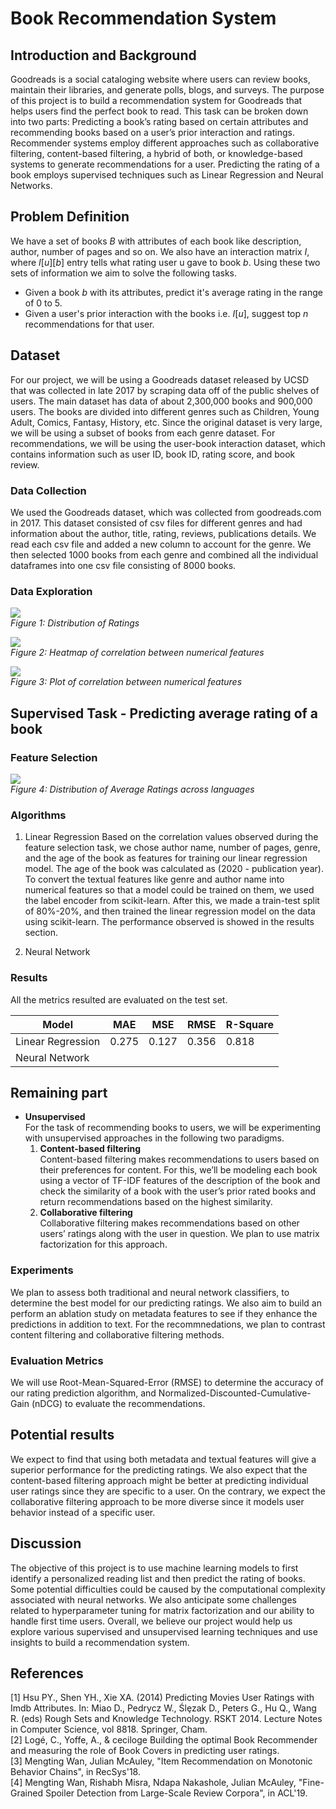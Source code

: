 # Book Recommendation System

## Introduction and Background
Goodreads is a social cataloging website where users can review books, maintain their libraries, and generate polls, blogs, and surveys. The purpose of this project is to build a recommendation system for Goodreads that helps users find the perfect book to read. This task can be broken down into two parts: Predicting a book’s rating based on certain attributes and recommending books based on a user’s prior interaction and ratings. Recommender systems employ different approaches such as collaborative filtering, content-based filtering, a hybrid of both, or knowledge-based systems to generate recommendations for a user. Predicting the rating of a book employs supervised techniques such as Linear Regression and Neural Networks.
 


## Problem Definition
We have a set of books *B* with attributes of each book like description, author, number of pages and so on. We also have an interaction matrix *I*, where *I*[*u*][*b*] entry tells what rating user u gave to book *b*. Using these two sets of information we aim to solve the following tasks.
- Given a book *b* with its attributes, predict it's average rating in the range of 0 to 5.
- Given a user's prior interaction with the books i.e. *I*[*u*], suggest top *n* recommendations for that user.

## Dataset
For our project, we will be using a Goodreads dataset released by UCSD that was collected in late 2017 by scraping data off of the public shelves of users. The main dataset has data of about 2,300,000 books and 900,000 users. The books are divided into different genres such as Children, Young Adult, Comics, Fantasy, History, etc. Since the original dataset is very large, we will be using a subset of books from each genre dataset. For recommendations, we will be using the user-book interaction dataset, which contains information such as user ID, book ID, rating score, and book review.


### Data Collection
We used the Goodreads dataset, which was collected from goodreads.com in 2017. This dataset consisted of csv files for different genres and had information about the author, title, rating, reviews, publications details. We read each csv file and added a new column to account for the genre. We then selected 1000 books from each genre and combined all the individual dataframes into one csv file consisting of 8000 books. 


### Data Exploration

![](images/regression/avg_rating.png)
<br>
*Figure 1: Distribution of Ratings*

![](images/regression/correlation.png)
<br>
*Figure 2: Heatmap of correlation between numerical features*

![](images/regression/correlation.png)
<br>
*Figure 3: Plot of correlation between numerical features*

## Supervised Task - Predicting average rating of a book
 
### Feature Selection

![](images/regression/lang_vs_rating.png)
<br>
*Figure 4: Distribution of Average Ratings across languages*


### Algorithms

1. Linear Regression
Based on the correlation values observed during the feature selection task, we chose author name, number of pages, genre, and the age of the book as features for training our linear regression model. The age of the book was calculated as (2020 - publication year). To convert the textual features like genre and author name into numerical features so that a model could be trained on them, we used the label encoder from scikit-learn.  After this, we made a train-test split of 80%-20%, and then trained the linear regression model on the data using scikit-learn. The performance observed is showed in the results section.

2. Neural Network


### Results
All the metrics resulted are evaluated on the test set.

| Model      | MAE | MSE | RMSE | R-Square |
| ----------- | ------- | ------- | ------- | ------- |
| Linear Regression |  0.275 | 0.127  | 0.356  | 0.818 |
| Neural Network |         | | | |



## Remaining part

- **Unsupervised** <br>
For the task of recommending books to users, we will be experimenting with unsupervised approaches in the following two paradigms.
    1. **Content-based filtering** <br>
Content-based filtering makes recommendations to users based on their preferences for content. For this, we’ll be modeling each book using a vector of TF-IDF features of the description of the book and check the similarity of a book with the user’s prior rated books and return recommendations based on the highest similarity.
    2. **Collaborative filtering** <br>
Collaborative filtering makes recommendations based on other users’ ratings along with the user in question. We plan to use matrix factorization for this approach.

### Experiments
We plan to assess both traditional and neural network classifiers, to determine the best model for our predicting ratings. We also aim to build an perform an ablation study on metadata features to see if they enhance the predictions in addition to text. For the recommnedations, we plan to contrast content filtering and collaborative filtering methods.

### Evaluation Metrics
We will use Root-Mean-Squared-Error (RMSE) to determine the accuracy of our rating prediction algorithm, and Normalized-Discounted-Cumulative-Gain (nDCG) to evaluate the recommendations.

## Potential results
We expect to find that using both metadata and textual features will give a superior performance for the predicting ratings. We also expect that the content-based filtering approach might be better at predicting individual user ratings since they are specific to a user. On the contrary, we expect the collaborative filtering approach to be more diverse since it models user behavior instead of a specific user.

## Discussion
The objective of this project is to use machine learning models to first identify a personalized reading list and then predict the rating of books. Some potential difficulties could be caused by the computational complexity associated with neural networks. We also anticipate some challenges related to hyperparameter tuning for matrix factorization and our ability to handle first time users. Overall, we believe our project would help us explore various supervised and unsupervised learning techniques and use insights to build a recommendation system.


## References

[1] Hsu PY., Shen YH., Xie XA. (2014) Predicting Movies User Ratings with Imdb Attributes. In: Miao D., Pedrycz W., Ślȩzak D., Peters G., Hu Q., Wang R. (eds) Rough Sets and Knowledge Technology. RSKT 2014. Lecture Notes in Computer Science, vol 8818. Springer, Cham.  <br>
[2] Logé, C., Yoffe, A., & ceciloge Building the optimal Book Recommender and measuring the role of Book Covers in predicting user ratings.<br>
[3] Mengting Wan, Julian McAuley, "Item Recommendation on Monotonic Behavior Chains", in RecSys'18.<br>
[4] Mengting Wan, Rishabh Misra, Ndapa Nakashole, Julian McAuley, "Fine-Grained Spoiler Detection from Large-Scale Review Corpora", in ACL'19.
